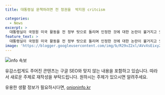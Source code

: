 ```yaml
---
title: 대통령실 문책하려면 전 정권을  박지원 critcism

categories:
  - News
excerpt: >
  대통령실이 국정원 미국 활동을 전 정부 탓으로 돌리며 인정한 것에 대한 논란이 불거지고 있다. 대통령실은 감찰과 문책을 언급하며 이를 문재인 정부 탓으로 돌렸지만, 이에 대해 부적절한 대응이라는 지적이 제기되고 있다. 국제관계 전문가들은 이러한 감찰이 부적절하다는 의견을 내며, 또한 박근혜 정부와 윤석열 정부 시기에도 해당 활동이 겹친 사실이 공소장에 나와 논란을 더 키우고 있다. 이에 대한 다수의 비판이 제기되고 있으며, 이에 의한 대책 마련이 요구되고 있다.
feature_text: >
  대통령실이 국정원 미국 활동을 전 정부 탓으로 돌리며 인정한 것에 대한 논란이 불거지고 있다. 대통령실은 감찰과 문책을 언급하며 이를 문재인 정부 탓으로 돌렸지만, 이에 대해 부적절한 대응이라는 지적이 제기되고 있다. 국제관계 전문가들은 이러한 감찰이 부적절하다는 의견을 내며, 또한 박근혜 정부와 윤석열 정부 시기에도 해당 활동이 겹친 사실이 공소장에 나와 논란을 더 키우고 있다. 이에 대한 다수의 비판이 제기되고 있으며, 이에 의한 대책 마련이 요구되고 있다.
image: 'https://blogger.googleusercontent.com/img/b/R29vZ2xl/AVvXsEixyZcFfHzMRdzZMjFBmAUKJYCLCGyLL1o632UiGVXcaFdKo_bkvkuCioo0uUKlGfBVcT3P84aROyZIXSBEx3Aw5nCQ3pTgDom1WDC4m8eifvWiAmWEEVb4x6G_l8C0QH225ldMjyaFvpxGEBGNO37VmDTDMHGhJPq73UglMfDca1-0aw/s1600/blogspot.png'
---
```


<p><img src="https://blogger.googleusercontent.com/img/b/R29vZ2xl/AVvXsEixyZcFfHzMRdzZMjFBmAUKJYCLCGyLL1o632UiGVXcaFdKo_bkvkuCioo0uUKlGfBVcT3P84aROyZIXSBEx3Aw5nCQ3pTgDom1WDC4m8eifvWiAmWEEVb4x6G_l8C0QH225ldMjyaFvpxGEBGNO37VmDTDMHGhJPq73UglMfDca1-0aw/s1600/blogspot.png" alt="info 속보" /></p>

<p>유감스럽게도 주어진 콘텐츠는 구글 SEO와 맞지 않는 내용을 포함하고 있습니다. 따라서 새로운 주제로 재작성을 부탁드립니다. 원하시는 주제가 있으시면 알려주세요.</p>
유용한 생활 정보가 필요하시다면, <a href="https://onioninfo.kr" rel="dofollow">onioninfo.kr</a>



